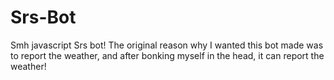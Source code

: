 # Srs-Bot
Smh javascript
Srs bot! The original reason why I wanted this bot made was to report the weather, and after bonking myself in the head, it can report the weather!
